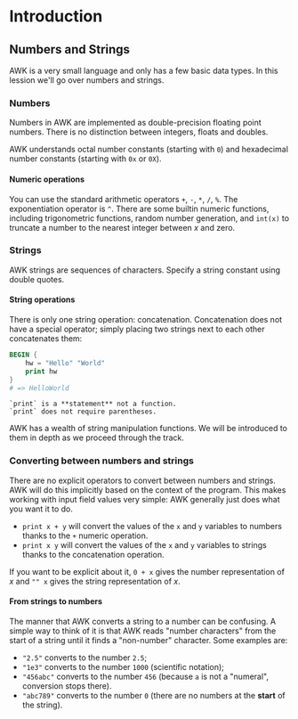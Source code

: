 # Introduction

## Numbers and Strings

AWK is a very small language and only has a few basic data types.
In this lession we'll go over numbers and strings.

### Numbers

Numbers in AWK are implemented as double-precision floating point numbers.
There is no distinction between integers, floats and doubles.

AWK understands octal number constants (starting with `0`) and hexadecimal number constants (starting with `0x` or `0X`).

#### Numeric operations

You can use the standard arithmetic operators `+`, `-`, `*`, `/`, `%`.
The exponentiation operator is `^`.
There are some builtin numeric functions, including trigonometric functions, random number generation, and `int(x)` to truncate a number to the nearest integer between _x_ and zero.

### Strings

AWK strings are sequences of characters.
Specify a string constant using double quotes.

#### String operations

There is only one string operation: concatenation.
Concatenation does not have a special operator;
simply placing two strings next to each other concatenates them:

```awk
BEGIN {
    hw = "Hello" "World"
    print hw
}
# => HelloWorld
```

~~~~exercism/note
`print` is a **statement** not a function.
`print` does not require parentheses.
~~~~

AWK has a wealth of string manipulation functions.
We will be introduced to them in depth as we proceed through the track.

### Converting between numbers and strings

There are no explicit operators to convert between numbers and strings.
AWK will do this implicitly based on the context of the program.
This makes working with input field values very simple: AWK generally just does what you want it to do.

* `print x + y` will convert the values of the `x` and `y` variables to numbers thanks to the `+` numeric operation.
* `print x y` will convert the values of the `x` and `y` variables to strings thanks to the concatenation operation.

If you want to be explicit about it, `0 + x` gives the number representation of _x_ and `"" x` gives the string representation of _x_.

#### From strings to numbers

The manner that AWK converts a string to a number can be confusing.
A simple way to think of it is that AWK reads "number characters" from the start of a string until it finds a "non-number" character.
Some examples are:

* `"2.5"` converts to the number `2.5`;
* `"1e3"` converts to the number `1000` (scientific notation);
* `"456abc"` converts to the number `456` (because `a` is not a "numeral", conversion stops there).
* `"abc789"` converts to the number `0` (there are no numbers at the **start** of the string).
